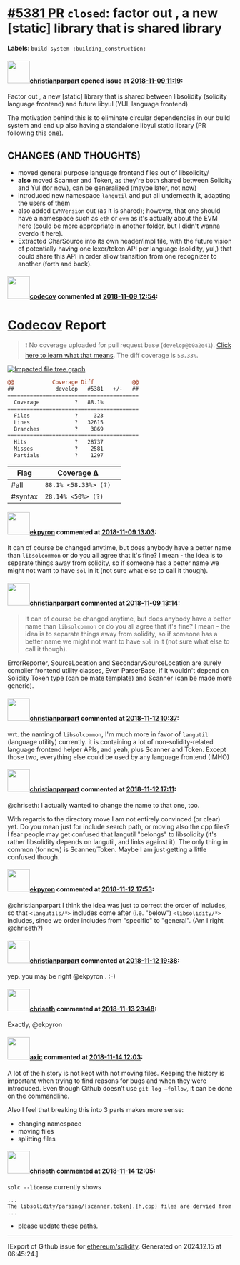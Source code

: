 # [\#5381 PR](https://github.com/ethereum/solidity/pull/5381) `closed`: factor out <langutil>, a new [static] library that is shared library
**Labels**: `build system :building_construction:`


#### <img src="https://avatars.githubusercontent.com/u/56763?u=373e0766d5c45bef8c7c7fc5ed48394935772065&v=4" width="50">[christianparpart](https://github.com/christianparpart) opened issue at [2018-11-09 11:19](https://github.com/ethereum/solidity/pull/5381):

Factor out <langutil>, a new [static] library that is shared between libsolidity (solidity language frontend) and future libyul (YUL language frontend)

The motivation behind this is to eliminate circular dependencies in our build system and end up also having a standalone libyul static library (PR following this one).

## CHANGES (AND THOUGHTS)

* moved general purpose language frontend files out of libsolidity/
* **also** moved Scanner and Token, as they're both shared between Solidity and Yul (for now), can be generalized (maybe later, not now)
* introduced new namespace `langutil` and put all underneath it, adapting the users of them
* also added `EVMVersion` out (as it is shared); however, that one should have a namespace such as `eth`  or `evm` as it's actually about the EVM here (could be more appropriate in another folder, but I didn't wanna overdo it here).
* Extracted CharSource into its own header/impl file, with the future vision of potentially having one lexer/token API per language (solidity, yul,) that could share this API in order allow transition from one recognizer to another (forth and back).


#### <img src="https://avatars.githubusercontent.com/in/254?v=4" width="50">[codecov](https://github.com/apps/codecov) commented at [2018-11-09 12:54](https://github.com/ethereum/solidity/pull/5381#issuecomment-437351408):

# [Codecov](https://codecov.io/gh/ethereum/solidity/pull/5381?src=pr&el=h1) Report
> :exclamation: No coverage uploaded for pull request base (`develop@b0a2e41`). [Click here to learn what that means](https://docs.codecov.io/docs/error-reference#section-missing-base-commit).
> The diff coverage is `58.33%`.

[![Impacted file tree graph](https://codecov.io/gh/ethereum/solidity/pull/5381/graphs/tree.svg?width=650&token=87PGzVEwU0&height=150&src=pr)](https://codecov.io/gh/ethereum/solidity/pull/5381?src=pr&el=tree)

```diff
@@            Coverage Diff            @@
##             develop   #5381   +/-   ##
=========================================
  Coverage           ?   88.1%           
=========================================
  Files              ?     323           
  Lines              ?   32615           
  Branches           ?    3869           
=========================================
  Hits               ?   28737           
  Misses             ?    2581           
  Partials           ?    1297
```

| Flag | Coverage Δ | |
|---|---|---|
| #all | `88.1% <58.33%> (?)` | |
| #syntax | `28.14% <50%> (?)` | |

#### <img src="https://avatars.githubusercontent.com/u/1347491?v=4" width="50">[ekpyron](https://github.com/ekpyron) commented at [2018-11-09 13:03](https://github.com/ethereum/solidity/pull/5381#issuecomment-437353258):

It can of course be changed anytime, but does anybody have a better name than ``libsolcommon`` or do you all agree that it's fine? I mean - the idea is to separate things away from solidity, so if someone has a better name we might not want to have ``sol`` in it (not sure what else to call it though).

#### <img src="https://avatars.githubusercontent.com/u/56763?u=373e0766d5c45bef8c7c7fc5ed48394935772065&v=4" width="50">[christianparpart](https://github.com/christianparpart) commented at [2018-11-09 13:14](https://github.com/ethereum/solidity/pull/5381#issuecomment-437355838):

> It can of course be changed anytime, but does anybody have a better name than `libsolcommon` or do you all agree that it's fine? I mean - the idea is to separate things away from solidity, so if someone has a better name we might not want to have `sol` in it (not sure what else to call it though).

ErrorReporter, SourceLocation and SecondarySourceLocation are surely compiler frontend utility classes,  Even ParserBase, if it wouldn't depend on Solidity Token type (can be mate template) and Scanner (can be made more generic).

#### <img src="https://avatars.githubusercontent.com/u/56763?u=373e0766d5c45bef8c7c7fc5ed48394935772065&v=4" width="50">[christianparpart](https://github.com/christianparpart) commented at [2018-11-12 10:37](https://github.com/ethereum/solidity/pull/5381#issuecomment-437832806):

wrt. the naming of `libsolcommon`, I'm much more in favor of `langutil` (language utility) currently. it is containing a lot of non-solidity-related language frontend helper APIs, and yeah, plus Scanner and Token. Except those two, everything else could be used by any language frontend (IMHO)

#### <img src="https://avatars.githubusercontent.com/u/56763?u=373e0766d5c45bef8c7c7fc5ed48394935772065&v=4" width="50">[christianparpart](https://github.com/christianparpart) commented at [2018-11-12 17:11](https://github.com/ethereum/solidity/pull/5381#issuecomment-437959054):

@chriseth: I actually wanted to change the name to that one, too.

With regards to the directory move I am not entirely convinced (or clear) yet.
Do you mean just for include search path, or moving also the cpp files? I fear people may get confused that langutil "belongs" to libsolidity (it's rather libsolidity depends on langutil, and links against it). The only thing in common (for now) is Scanner/Token. Maybe I am just getting a little confused though.

#### <img src="https://avatars.githubusercontent.com/u/1347491?v=4" width="50">[ekpyron](https://github.com/ekpyron) commented at [2018-11-12 17:53](https://github.com/ethereum/solidity/pull/5381#issuecomment-437972426):

@christianparpart I think the idea was just to correct the order of includes, so that ``<langutils/*>`` includes come after (i.e. "below") ``<libsolidity/*>`` includes, since we order includes from "specific" to "general". (Am I right @chriseth?)

#### <img src="https://avatars.githubusercontent.com/u/56763?u=373e0766d5c45bef8c7c7fc5ed48394935772065&v=4" width="50">[christianparpart](https://github.com/christianparpart) commented at [2018-11-12 19:38](https://github.com/ethereum/solidity/pull/5381#issuecomment-438003725):

yep. you may be right @ekpyron . :-)

#### <img src="https://avatars.githubusercontent.com/u/9073706?v=4" width="50">[chriseth](https://github.com/chriseth) commented at [2018-11-13 23:48](https://github.com/ethereum/solidity/pull/5381#issuecomment-438482658):

Exactly, @ekpyron

#### <img src="https://avatars.githubusercontent.com/u/20340?v=4" width="50">[axic](https://github.com/axic) commented at [2018-11-14 12:03](https://github.com/ethereum/solidity/pull/5381#issuecomment-438639104):

A lot of the history is not kept with not moving files. Keeping the history is important when trying to find reasons for bugs and when they were introduced. Even though Github doesn’t use `git log —follow`, it can be done on the commandline.

Also I feel that breaking this into 3 parts makes more sense:
- changing namespace
- moving files
- splitting files

#### <img src="https://avatars.githubusercontent.com/u/9073706?v=4" width="50">[chriseth](https://github.com/chriseth) commented at [2018-11-14 12:05](https://github.com/ethereum/solidity/pull/5381#issuecomment-438639619):

`solc --license` currently shows
```
...
The libsolidity/parsing/{scanner,token}.{h,cpp} files are dervied from
...
```
- please update these paths.


-------------------------------------------------------------------------------



[Export of Github issue for [ethereum/solidity](https://github.com/ethereum/solidity). Generated on 2024.12.15 at 06:45:24.]
